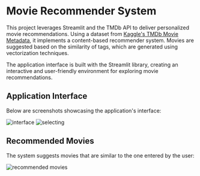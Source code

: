 # Movie Recommender System

This project leverages Streamlit and the TMDb API to deliver personalized movie recommendations. Using a dataset from [Kaggle's TMDb Movie Metadata](https://www.kaggle.com/datasets/tmdb/tmdb-movie-metadata), it implements a content-based recommender system. Movies are suggested based on the similarity of tags, which are generated using vectorization techniques. 

The application interface is built with the Streamlit library, creating an interactive and user-friendly environment for exploring movie recommendations.

## Application Interface
Below are screenshots showcasing the application's interface:

![interface](https://github.com/user-attachments/assets/0eb6466a-60fb-4707-a576-c611363c3f7e)
![selecting](https://github.com/user-attachments/assets/2f4e8991-09d2-4fd2-b892-6a77465105d1)

## Recommended Movies
The system suggests movies that are similar to the one entered by the user:

![recommended movies](https://github.com/user-attachments/assets/a842a8cb-48c4-4ec7-aafa-d4eaf0c709c5)


